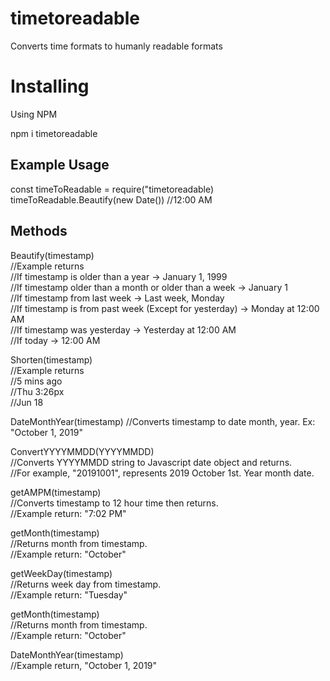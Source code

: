 
# timetoreadable

  

Converts time formats to humanly readable formats

  
  

# Installing

  

Using NPM

  

npm i timetoreadable


## Example Usage

const timeToReadable = require("timetoreadable)  
timeToReadable.Beautify(new Date()) //12:00 AM  
  

## Methods

Beautify(timestamp)  
//Example returns  
//If timestamp is older than a year -> January 1, 1999  
//If timestamp older than a month or older than a week -> January 1  
//If timestamp from last week -> Last week, Monday  
//If timestamp is from past week (Except for yesterday) -> Monday at 12:00 AM  
//If timestamp was yesterday -> Yesterday at 12:00 AM  
//If today -> 12:00 AM  

Shorten(timestamp)  
//Example returns  
//5 mins ago  
//Thu 3:26px  
//Jun 18  

DateMonthYear(timestamp)
//Converts timestamp to date month, year. Ex: "October 1, 2019"  

ConvertYYYYMMDD(YYYYMMDD)  
//Converts YYYYMMDD string to Javascript date object and returns.  
//For example,  "20191001", represents 2019 October 1st. Year month date.  

getAMPM(timestamp)  
//Converts timestamp to 12 hour time then returns.  
//Example return: "7:02 PM"  

getMonth(timestamp)  
//Returns month from timestamp.  
//Example return: "October"  

getWeekDay(timestamp)  
//Returns week day from timestamp.  
//Example return: "Tuesday"  

getMonth(timestamp)  
//Returns month from timestamp.  
//Example return: "October"  

DateMonthYear(timestamp)  
//Example return, "October 1, 2019"  